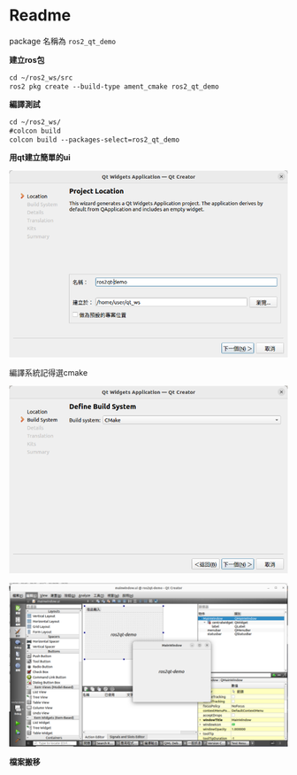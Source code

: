 # Readme

package 名稱為 `ros2_qt_demo`



**建立ros包**

```shell
cd ~/ros2_ws/src
ros2 pkg create --build-type ament_cmake ros2_qt_demo
```



**編譯測試**

```shell
cd ~/ros2_ws/
#colcon build
colcon build --packages-select=ros2_qt_demo
```



**用qt建立簡單的ui**

![image-20230524101307336](pic/readme/image-20230524101307336.png)

編譯系統記得選cmake

![image-20230524100800867](pic/readme/image-20230524100800867.png)

![image-20230524101719779](pic/readme/image-20230524101719779.png)



**檔案搬移**